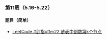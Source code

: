 ### 第11周（5.16-5.22）

#### 题目（简单）

- [LeetCode #剑指offer22 链表中倒数第k个节点](https://leetcode.cn/problems/lian-biao-zhong-dao-shu-di-kge-jie-dian-lcof/)

